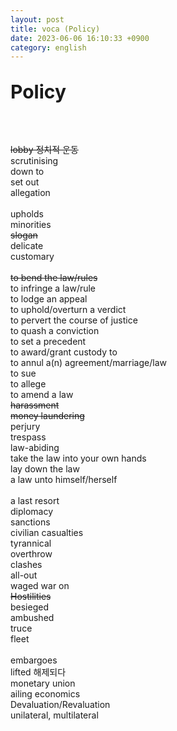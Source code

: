 ```yaml
---
layout: post
title: voca (Policy)
date: 2023-06-06 16:10:33 +0900
category: english
---
```

<p style="font-size:30px;"><b> Policy </b></p>
<br/>
<br/>
<del>lobby 정치적 운동</del>
<br/>
scrutinising
<br/>
down to
<br/>
set out
<br/>
allegation
<br/>
<br/>
upholds
<br/>
minorities
<br/>
<del>slogan</del>
<br/>
delicate
<br/>
customary
<br/>
<br/>
<del>to bend the law/rules</del>
<br/>
to infringe a law/rule
<br/>
to lodge an appeal
<br/>
to uphold/overturn a verdict
<br/>
to pervert the course of justice
<br/>
to quash a conviction
<br/>
to set a precedent
<br/>
to award/grant custody to
<br/>
to annul a(n) agreement/marriage/law
<br/>
to sue
<br/>
to allege
<br/>
to amend a law
<br/>
<del>harassment</del>
<br/>
<del>money laundering</del>
<br/>
perjury
<br/>
trespass
<br/>
law-abiding
<br/>
take the law into your own hands
<br/>
lay down the law
<br/>
a law unto himself/herself
<br/>
<br/>
a last resort
<br/>
diplomacy
<br/>
sanctions
<br/>
civilian casualties
<br/>
tyrannical
<br/>
overthrow
<br/>
clashes
<br/>
all-out
<br/>
waged war on
<br/>
<del>Hostilities</del>
<br/>
besieged
<br/>
ambushed
<br/>
truce
<br/>
fleet
<br/>
<br/>
embargoes
<br/>
lifted 해제되다
<br/>
monetary union
<br/>
ailing economics
<br/>
Devaluation/Revaluation
<br/>
unilateral, multilateral